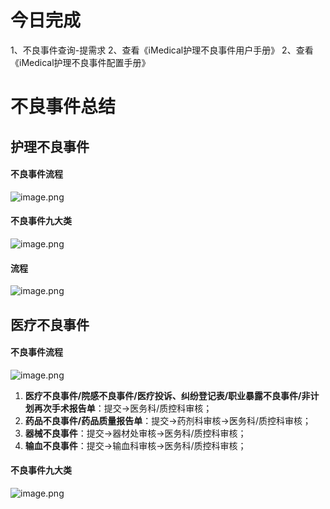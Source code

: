 # 今日完成
1、不良事件查询-提需求
2、查看《iMedical护理不良事件用户手册》
2、查看《iMedical护理不良事件配置手册》
# 不良事件总结
## 护理不良事件
#### 不良事件流程
![image.png](https://gitee.com/BIGDragon962464/my-picture/raw/master/Picture/202308211630066.png)

#### 不良事件九大类
![image.png](https://gitee.com/BIGDragon962464/my-picture/raw/master/Picture/202308211536889.png)

#### 流程
![image.png](https://gitee.com/BIGDragon962464/my-picture/raw/master/Picture/202308211547317.png)


## 医疗不良事件
#### 不良事件流程
![image.png](https://gitee.com/BIGDragon962464/my-picture/raw/master/Picture/202308211632404.png)
1. **医疗不良事件/院感不良事件/医疗投诉、纠纷登记表/职业暴露不良事件/非计划再次手术报告单**：提交→医务科/质控科审核；
2. **药品不良事件/药品质量报告单**：提交→药剂科审核→医务科/质控科审核；
3. **器械不良事件**：提交→器材处审核→医务科/质控科审核；
4. **输血不良事件**：提交→输血科审核→医务科/质控科审核；
#### 不良事件九大类
![image.png](https://gitee.com/BIGDragon962464/my-picture/raw/master/Picture/202308211637025.png)
